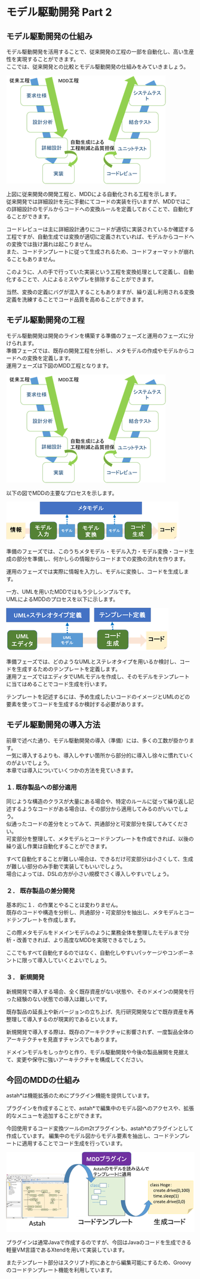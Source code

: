 # モデル駆動開発 Part 2

## モデル駆動開発の仕組み

モデル駆動開発を活用することで、従来開発の工程の一部を自動化し、高い生産性を実現することができます。  
ここでは、従来開発との比較とモデル駆動開発の仕組みをみていきましょう。

<img src="img/LED-Camp5_UML_pic12.png">

上図に従来開発の開発工程と、MDDによる自動化される工程を示します。  
従来開発では詳細設計を元に手動にてコードの実装を行いますが、MDDではこの詳細設計のモデルからコードへの変換ルールを定義しておくことで、自動化することができます。

コードレビューは主に詳細設計通りにコードが適切に実装されているか確認する工程ですが、自動生成では変換が適切に定義されていれば、モデルからコードへの変換では抜け漏れは起こりません。  
また、コードテンプレートに従って生成されるため、コードフォーマットが崩れることもありません。

<!--下記、根拠が不明なため記述を削除
さらに、繰り返し利用され十分に実績のある変換定義であれば、ある程度テストも削減することができるでしょう。  -->
このように、人の手で行っていた実装という工程を変換処理として定義し、自動化することで、人によるミスやブレを排除することができます。

当然、変換の定義にバグが混入することもありますが、繰り返し利用される変換定義を洗練することでコード品質を高めることができます。


## モデル駆動開発の工程

モデル駆動開発は開発のラインを構築する準備のフェーズと運用のフェーズに分けられます。  
準備フェーズでは、既存の開発工程を分析し、メタモデルの作成やモデルからコードへの変換を定義します。  
運用フェーズは下図のMDD工程となります。

<img src="img/LED-Camp5_UML_pic12.png">

以下の図でMDDの主要なプロセスを示します。

<img src="img/LED-Camp5_UML_pic13.png">

準備のフェーズでは、このうちメタモデル・モデル入力・モデル変換・コード生成の部分を準備し、何かしらの情報からコードまでの変換の流れを作ります。

運用のフェーズでは実際に情報を入力し、モデルに変換し、コードを生成します。

一方、UMLを用いたMDDではもう少しシンプルです。  
UMLによるMDDのプロセスを以下に示します。

<img src="img/LED-Camp5_UML_pic14.png">

準備フェーズでは、どのようなUMLとステレオタイプを用いるか検討し、コードを生成するためのテンプレートを定義します。  
運用フェーズではエディタでUMLモデルを作成し、そのモデルをテンプレートに当てはめることでコード生成を行います。  

テンプレートを記述するには、予め生成したいコードのイメージとUMLのどの要素を使ってコードを生成するか検討する必要があります。

## モデル駆動開発の導入方法

前章で述べた通り、モデル駆動開発の導入（準備）には、多くの工数が掛かります。  
一気に導入するよりも、導入しやすい箇所から部分的に導入し徐々に慣れていくのがよいでしょう。  
本章では導入についていくつかの方法を見ていきます。

### １. 既存製品への部分適用

同じような構造のクラスが大量にある場合や、特定のルールに従って繰り返し記述するようなコードがある場合は、その部分から適用してみるのがいいでしょう。  
似通ったコードの差分をとってみて、共通部分と可変部分を探してみてください。   
可変部分を整理して、メタモデルとコードテンプレートを作成できれば、以後の繰り返し作業は自動化することができます。

すべて自動化することが難しい場合は、できるだけ可変部分は小さくして、生成が難しい部分のみ手動で実装してもいいでしょう。  
場合によっては、DSLの方が小さい規模でさく導入しやすいでしょう。

### ２．	既存製品の差分開発

基本的に１．の作業とやることは変わりません。  
既存のコードや構造を分析し、共通部分・可変部分を抽出し、メタモデルとコードテンプレートを作成します。

この際メタモデルをドメインモデルのように業務全体を整理したモデルまで分析・改善できれば、より高度なMDDを実現できるでしょう。

ここでもすべて自動化するのではなく、自動化しやすいパッケージやコンポーネントに限って導入していくとよいでしょう。

### ３．	新規開発

新規開発で導入する場合、全く既存資産がない状態や、そのドメインの開発を行った経験のない状態での導入は難しいです。

既存製品の延長上や新バージョンの立ち上げ、先行研究開発などで既存資産を再整理して導入するのが現実的であるといえます。

新規開発で導入する際は、既存のアーキテクチャに影響されず、一度製品全体のアーキテクチャを見直すチャンスでもあります。

ドメインモデルをしっかりと作り、モデル駆動開発や今後の製品展開を見据えて、変更や保守に強いアーキテクチャを構成してください。

## 今回のMDDの仕組み
astah\*は機能拡張のためにプラグイン機能を提供しています。

プラグインを作成することで、astah\*で編集中のモデル図へのアクセスや、拡張的なメニューを追加することができます。

今回使用するコード変換ツールのm2tプラグインも、astah\*のプラグインとして作成しています。
編集中のモデル図からモデル要素を抽出し、コードテンプレートに適用することでコード生成を行っています。

<img src="img/LED-Camp5_UML_pic15.png">

プラグインは通常Javaで作成するのですが、今回はJavaのコードを生成できる軽量VM言語であるXtendを用いて実装しています。

またテンプレート部分はスクリプト的にあとから編集可能にするため、Groovyのコードテンプレート機能を利用しています。